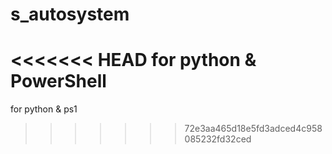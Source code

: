 # s_autosystem
<<<<<<< HEAD
for python & PowerShell
=======
for python & ps1
>>>>>>> 72e3aa465d18e5fd3adced4c958085232fd32ced
